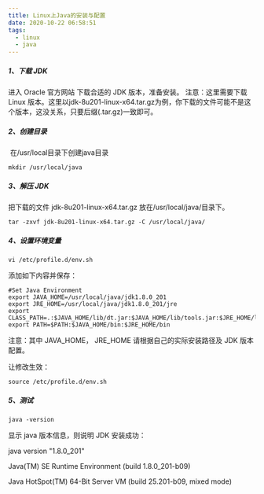 ```yaml
---
title: Linux上Java的安装与配置
date: 2020-10-22 06:58:51
tags:
  - linux
  - java
---
```


##### 1、下载 JDK

进入 Oracle 官方网站 下载合适的 JDK 版本，准备安装。
注意：这里需要下载 Linux 版本。这里以jdk-8u201-linux-x64.tar.gz为例，你下载的文件可能不是这个版本，这没关系，只要后缀(.tar.gz)一致即可。

##### 2、创建目录

​		在/usr/local目录下创建java目录

```shell
mkdir /usr/local/java
```

##### 3、解压 JDK

把下载的文件 jdk-8u201-linux-x64.tar.gz 放在/usr/local/java/目录下。

```shell
tar -zxvf jdk-8u201-linux-x64.tar.gz -C /usr/local/java/
```

##### 4、设置环境变量

```shell
vi /etc/profile.d/env.sh
```

添加如下内容并保存：

```shell
#Set Java Environment
export JAVA_HOME=/usr/local/java/jdk1.8.0_201    
export JRE_HOME=/usr/local/java/jdk1.8.0_201/jre     
export CLASS_PATH=.:$JAVA_HOME/lib/dt.jar:$JAVA_HOME/lib/tools.jar:$JRE_HOME/lib
export PATH=$PATH:$JAVA_HOME/bin:$JRE_HOME/bin
```

注意：其中 JAVA_HOME， JRE_HOME 请根据自己的实际安装路径及 JDK 版本配置。

让修改生效：

```shell
source /etc/profile.d/env.sh
```

##### 5、测试

```shell
java -version
```

显示 java 版本信息，则说明 JDK 安装成功：

java version "1.8.0_201"

Java(TM) SE Runtime Environment (build 1.8.0_201-b09)

Java HotSpot(TM) 64-Bit Server VM (build 25.201-b09, mixed mode)